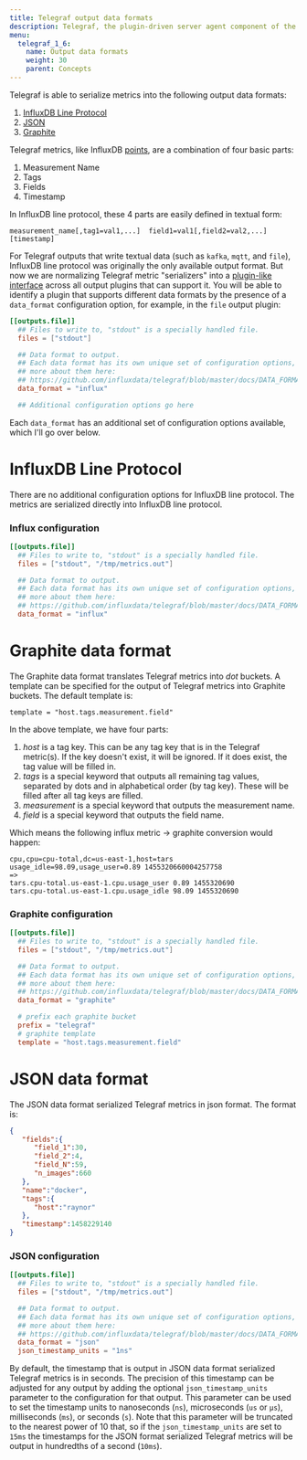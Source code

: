 ```yaml
---
title: Telegraf output data formats
description: Telegraf, the plugin-driven server agent component of the InfluxData time series platform, can serialize metrics into output data formats for InfluxDB Line Protocol, JSON, and Graphite.
menu:
  telegraf_1_6:
    name: Output data formats
    weight: 30
    parent: Concepts
---
```


Telegraf is able to serialize metrics into the following output data formats:

1. [InfluxDB Line Protocol](#influxdb-line-protocol)
2. [JSON](#json-data-format)
3. [Graphite](#graphite-data-format)

Telegraf metrics, like InfluxDB
[points](/influxdb/v0.10/write_protocols/line/),
are a combination of four basic parts:

1. Measurement Name
2. Tags
3. Fields
4. Timestamp

In InfluxDB line protocol, these 4 parts are easily defined in textual form:

```
measurement_name[,tag1=val1,...]  field1=val1[,field2=val2,...]  [timestamp]
```

For Telegraf outputs that write textual data (such as `kafka`, `mqtt`, and `file`),
InfluxDB line protocol was originally the only available output format. But now
we are normalizing Telegraf metric "serializers" into a
[plugin-like interface](https://github.com/influxdata/telegraf/tree/master/plugins/serializers)
across all output plugins that can support it.
You will be able to identify a plugin that supports different data formats
by the presence of a `data_format`
configuration option, for example, in the `file` output plugin:

```toml
[[outputs.file]]
  ## Files to write to, "stdout" is a specially handled file.
  files = ["stdout"]

  ## Data format to output.
  ## Each data format has its own unique set of configuration options, read
  ## more about them here:
  ## https://github.com/influxdata/telegraf/blob/master/docs/DATA_FORMATS_OUTPUT.md
  data_format = "influx"

  ## Additional configuration options go here
```

Each `data_format` has an additional set of configuration options available, which
I'll go over below.

# InfluxDB Line Protocol

There are no additional configuration options for InfluxDB line protocol. The
metrics are serialized directly into InfluxDB line protocol.

### Influx configuration

```toml
[[outputs.file]]
  ## Files to write to, "stdout" is a specially handled file.
  files = ["stdout", "/tmp/metrics.out"]

  ## Data format to output.
  ## Each data format has its own unique set of configuration options, read
  ## more about them here:
  ## https://github.com/influxdata/telegraf/blob/master/docs/DATA_FORMATS_OUTPUT.md
  data_format = "influx"
```

# Graphite data format

The Graphite data format translates Telegraf metrics into _dot_ buckets. A
template can be specified for the output of Telegraf metrics into Graphite
buckets. The default template is:

```
template = "host.tags.measurement.field"
```

In the above template, we have four parts:

1. _host_ is a tag key. This can be any tag key that is in the Telegraf
metric(s). If the key doesn't exist, it will be ignored. If it does exist, the
tag value will be filled in.
1. _tags_ is a special keyword that outputs all remaining tag values, separated
by dots and in alphabetical order (by tag key). These will be filled after all
tag keys are filled.
1. _measurement_ is a special keyword that outputs the measurement name.
1. _field_ is a special keyword that outputs the field name.

Which means the following influx metric -> graphite conversion would happen:

```
cpu,cpu=cpu-total,dc=us-east-1,host=tars usage_idle=98.09,usage_user=0.89 1455320660004257758
=>
tars.cpu-total.us-east-1.cpu.usage_user 0.89 1455320690
tars.cpu-total.us-east-1.cpu.usage_idle 98.09 1455320690
```

### Graphite configuration

```toml
[[outputs.file]]
  ## Files to write to, "stdout" is a specially handled file.
  files = ["stdout", "/tmp/metrics.out"]

  ## Data format to output.
  ## Each data format has its own unique set of configuration options, read
  ## more about them here:
  ## https://github.com/influxdata/telegraf/blob/master/docs/DATA_FORMATS_OUTPUT.md
  data_format = "graphite"

  # prefix each graphite bucket
  prefix = "telegraf"
  # graphite template
  template = "host.tags.measurement.field"
```

# JSON data format

The JSON data format serialized Telegraf metrics in json format. The format is:

```json
{
   "fields":{
      "field_1":30,
      "field_2":4,
      "field_N":59,
      "n_images":660
   },
   "name":"docker",
   "tags":{
      "host":"raynor"
   },
   "timestamp":1458229140
}
```

### JSON configuration

```toml
[[outputs.file]]
  ## Files to write to, "stdout" is a specially handled file.
  files = ["stdout", "/tmp/metrics.out"]

  ## Data format to output.
  ## Each data format has its own unique set of configuration options, read
  ## more about them here:
  ## https://github.com/influxdata/telegraf/blob/master/docs/DATA_FORMATS_OUTPUT.md
  data_format = "json"
  json_timestamp_units = "1ns"
```

By default, the timestamp that is output in JSON data format serialized Telegraf
metrics is in seconds. The precision of this timestamp can be adjusted for any output
by adding the optional `json_timestamp_units` parameter to the configuration for
that output. This parameter can be used to set the timestamp units to  nanoseconds (`ns`),
microseconds (`us` or `µs`), milliseconds (`ms`), or seconds (`s`). Note that this
parameter will be truncated to the nearest power of 10 that, so if the `json_timestamp_units`
are set to `15ms` the timestamps for the JSON format serialized Telegraf metrics will be
output in hundredths of a second (`10ms`).
